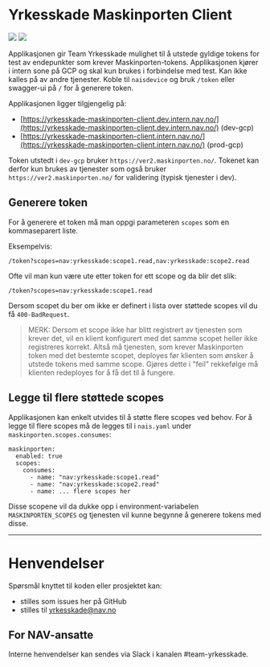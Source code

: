 # Yrkesskade Maskinporten Client
![](https://github.com/navikt/yrkesskade-maskinporten-client/workflows/continuous%20integration/badge.svg)
![](https://github.com/navikt/yrkesskade-maskinporten-client/workflows/release%20bidrag-maskinporten-client/badge.svg)

Applikasjonen gir Team Yrkesskade mulighet til å utstede gyldige tokens for test av endepunkter som krever Maskinporten-tokens. Applikasjonen kjører i intern sone på GCP og skal kun brukes i forbindelse med test. Kan ikke kalles på av andre tjenester. Koble til `naisdevice` og bruk `/token` eller swagger-ui på `/` for å generere token.

Applikasjonen ligger tilgjengelig på:
* [https://yrkesskade-maskinporten-client.dev.intern.nav.no/](https://yrkesskade-maskinporten-client.dev.intern.nav.no/) (dev-gcp)
* [https://yrkesskade-maskinporten-client.intern.nav.no/](https://yrkesskade-maskinporten-client.intern.nav.no/) (prod-gcp)

Token utstedt i `dev-gcp` bruker `https://ver2.maskinporten.no/`. Tokenet kan derfor kun brukes av tjenester som også bruker `https://ver2.maskinporten.no/` for validering (typisk tjenester i dev).

## Generere token

For å generere et token må man oppgi parameteren `scopes` som en kommaseparert liste. 

Eksempelvis:

```/token?scopes=nav:yrkesskade:scope1.read,nav:yrkesskade:scope2.read```

Ofte vil man kun være ute etter token for ett scope og da blir det slik:

```/token?scopes=nav:yrkesskade:scope1.read```

Dersom scopet du ber om ikke er definert i lista over støttede scopes vil du få `400-BadRequest`.

> MERK: Dersom et scope ikke har blitt registrert av tjenesten som krever det, vil en klient konfigurert med det samme scopet heller ikke registreres korrekt. Altså må tjenesten, som krever Maskinporten token med det bestemte scopet, deployes før klienten som ønsker å utstede tokens med samme scope. Gjøres dette i "feil" rekkefølge må klienten redeployes for å få det til å fungere.

## Legge til flere støttede scopes

Applikasjonen kan enkelt utvides til å støtte flere scopes ved behov. For å legge til flere scopes må de legges til i `nais.yaml` under `maskinporten.scopes.consumes`:

```
maskinporten:
  enabled: true
  scopes:
    consumes:
      - name: "nav:yrkesskade:scope1.read"
      - name: "nav:yrkesskade:scope2.read"
      - name: ... flere scopes her
```

Disse scopene vil da dukke opp i environment-variabelen `MASKINPORTEN_SCOPES` og tjenesten vil kunne begynne å generere tokens med disse.

---

# Henvendelser

Spørsmål knyttet til koden eller prosjektet kan:
- stilles som issues her på GitHub
- stilles til yrkesskade@nav.no

## For NAV-ansatte

Interne henvendelser kan sendes via Slack i kanalen #team-yrkesskade.
